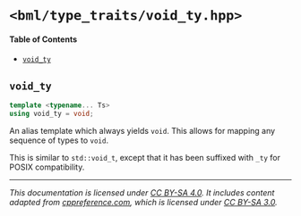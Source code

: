 # `<bml/type_traits/void_ty.hpp>`
#### Table of Contents
- [`void_ty`](#void_ty)

## `void_ty`
```c++
template <typename... Ts>
using void_ty = void;
```
An alias template which always yields `void`. This allows for mapping any sequence of types to
`void`.

This is similar to `std::void_t`, except that it has been suffixed with `_ty` for POSIX
compatibility.

---
*This documentation is licensed under [CC BY-SA 4.0][1]. It includes content adapted from
[cppreference.com][2], which is licensed under [CC BY-SA 3.0][3].*

[1]: https://creativecommons.org/licenses/by-sa/4.0
[2]: https://en.cppreference.com
[3]: https://creativecommons.org/licenses/by-sa/3.0
